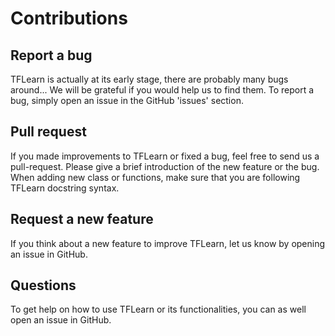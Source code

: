 # Contributions

## Report a bug

TFLearn is actually at its early stage, there are probably many bugs around... We will be grateful if you would help us to find them. To report a bug, simply open an issue in the GitHub 'issues' section.

## Pull request

If you made improvements to TFLearn or fixed a bug, feel free to send us a pull-request. Please give a brief introduction of the new feature or the bug. When adding new class or functions, make sure that you are following TFLearn docstring syntax.

## Request a new feature

If you think about a new feature to improve TFLearn, let us know by opening an issue in GitHub.

## Questions

To get help on how to use TFLearn or its functionalities, you can as well open an issue in GitHub.

